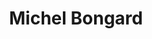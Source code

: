 ---
title: "Michel Bongard"
draft: false
type: about-us
# post image
image: "/images/ins/about-us/michel-bongard.jpg"
# This is the meta description used by search engines (see https://moz.com/learn/seo/meta-description)
# Recommended length: 50–160 characters (Google truncates snippets to ~155–160 characters)
description: "System Engineer at INS Institute for Networked Solutions in eastern Switzerland."
# weight determines the order in which the team members are listed in the about us page
weight: 3
email: "michel.bongard@ost.ch"
function: 
  - "System Engineer"
academicTitle: ""
certifications:
tags: 
  - "full-stack"
  - "react"
  - ".net"
  - "c#"
  - "segmentrouting"
  - "typescript"
  - "java"
  - "grpc"
  - "golang"
---